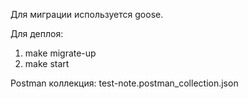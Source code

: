Для миграции используется goose.

Для деплоя:
1. make migrate-up
2. make start

Postman коллекция: test-note.postman_collection.json
